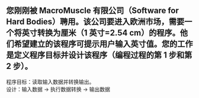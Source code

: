 ## 您刚刚被 MacroMuscle 有限公司（Software for Hard Bodies）聘用。该公司要进入欧洲市场，需要一个将英寸转换为厘米（1 英寸=2.54 cm）的程序。他们希望建立的该程序可提示用户输入英寸值。您的工作是定义程序目标并设计该程序（编程过程的第 1 步和第 2 步）。 ##
程序目标：读取输入数据并转换输出。  
设计：输入数据 -> 执行数据转换 -> 输出数据